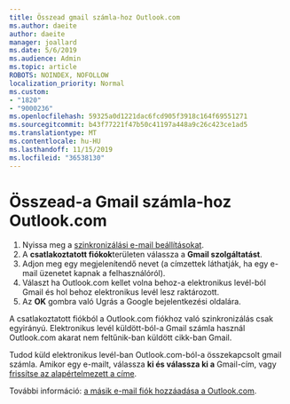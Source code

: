 ```yaml
---
title: Összead gmail számla-hoz Outlook.com
ms.author: daeite
author: daeite
manager: joallard
ms.date: 5/6/2019
ms.audience: Admin
ms.topic: article
ROBOTS: NOINDEX, NOFOLLOW
localization_priority: Normal
ms.custom:
- "1820"
- "9000236"
ms.openlocfilehash: 59325a0d1221dac6fcd905f3918c164f69551271
ms.sourcegitcommit: b43f77221f47b50c41197a448a9c26c423ce1ad5
ms.translationtype: MT
ms.contentlocale: hu-HU
ms.lasthandoff: 11/15/2019
ms.locfileid: "36538130"
---
```

# <a name="add-your-gmail-account-to-outlookcom"></a>Összead-a Gmail számla-hoz Outlook.com

1. Nyissa meg a [szinkronizálási e-mail beállításokat](https://go.microsoft.com/fwlink/?linkid=875264).
2. A **csatlakoztatott fiókok**területen válassza a **Gmail szolgáltatást**.
3. Adjon meg egy megjelenítendő nevet (a címzettek láthatják, ha egy e-mail üzenetet kapnak a felhasználóról).
4. Választ ha Outlook.com kellet volna behoz-a elektronikus levél-ból Gmail és hol behoz elektronikus levél lesz raktározott.
5. Az **OK** gombra való Ugrás a Google bejelentkezési oldalára.

A csatlakoztatott fiókból a Outlook.com fiókhoz való szinkronizálás csak egyirányú. Elektronikus levél küldött-ból-a Gmail számla használ Outlook.com akarat nem feltűnik-ban küldött cikk-ban Gmail.

Tudod küld elektronikus levél-ban Outlook.com-ból-a összekapcsolt gmail számla. Amikor egy e-mailt, válassza **ki és válassza ki a** Gmail-cím, vagy [frissítse az alapértelmezett a címe](https://go.microsoft.com/fwlink/?linkid=875264).

További információ: [a másik e-mail fiók hozzáadása a Outlook.com](https://support.office.com/article/c5224df4-5885-4e79-91ba-523aa743f0ba?wt.mc_id=Office_Outlook_com_Alchemy).